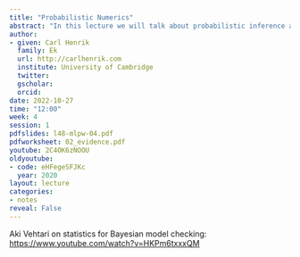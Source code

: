 ```yaml
---
title: "Probabilistic Numerics"
abstract: "In this lecture we will talk about probabilistic inference and decision making."
author:
- given: Carl Henrik
  family: Ek
  url: http://carlhenrik.com
  institute: University of Cambridge
  twitter: 
  gscholar: 
  orcid:
date: 2022-10-27
time: "12:00"
week: 4
session: 1
pdfslides: l48-mlpw-04.pdf
pdfworksheet: 02_evidence.pdf
youtube: 2C4OK6zNOOU
oldyoutube: 
- code: eHFegeSFJKc
  year: 2020
layout: lecture
categories:
- notes
reveal: False
---
```



Aki Vehtari on statistics for Bayesian model checking: <https://www.youtube.com/watch?v=HKPm6txxxQM>
